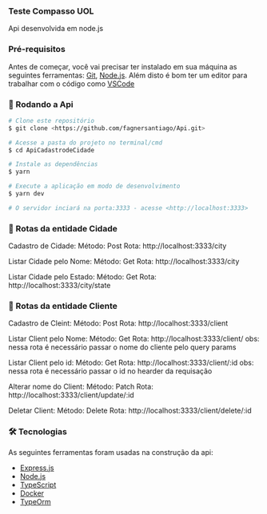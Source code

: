 ### Teste Compasso UOL

Api desenvolvida em node.js

### Pré-requisitos

Antes de começar, você vai precisar ter instalado em sua máquina as seguintes ferramentas:
[Git](https://git-scm.com), [Node.js](https://nodejs.org/en/).
Além disto é bom ter um editor para trabalhar com o código como [VSCode](https://code.visualstudio.com/)

### 🎲 Rodando a Api

```bash
# Clone este repositório
$ git clone <https://github.com/fagnersantiago/Api.git>

# Acesse a pasta do projeto no terminal/cmd
$ cd ApiCadastrodeCidade

# Instale as dependências
$ yarn

# Execute a aplicação em modo de desenvolvimento
$ yarn dev

# O servidor inciará na porta:3333 - acesse <http://localhost:3333>
```

### 🎲 Rotas da entidade Cidade

Cadastro de Cidade: Método: Post
Rota: http://localhost:3333/city

Listar Cidade pelo Nome: Método: Get
Rota: http://localhost:3333/city

Listar Cidade pelo Estado: Método: Get
Rota: http://localhost:3333/city/state

### 🎲 Rotas da entidade Cliente

Cadastro de Cleint: Método: Post
Rota: http://localhost:3333/client

Listar Client pelo Nome: Método: Get
Rota: http://localhost:3333/client/
obs: nessa rota é necessário passar o nome do cliente pelo query params

Listar Client pelo id: Método: Get
Rota: http://localhost:3333/client/:id
obs: nessa rota é necessário passar o id no hearder da requisação

Alterar nome do Client: Método: Patch
Rota: http://localhost:3333/client/update/:id

Deletar Client: Método: Delete
Rota: http://localhost:3333/client/delete/:id

### 🛠 Tecnologias

As seguintes ferramentas foram usadas na construção da api:

- [Express.js](https://expressjs.com/pt-br/)
- [Node.js](https://nodejs.org/en/)
- [TypeScript](https://www.typescriptlang.org/)
- [Docker](https://www.docker.com/)
- [TypeOrm](https://typeorm.io/#/)
